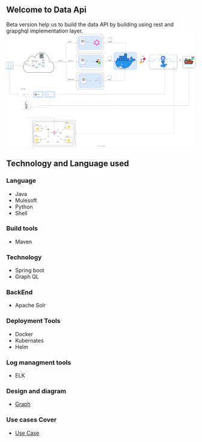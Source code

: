 ## Welcome to Data Api 
Beta version help us to build the data API by building using rest and grapghql implementation layer. 
<img src="Design-Overview.svg" alt="Alt Text" style="fill: red; width: 1500px; height: 300px;" />
## Technology and Language used

### Language 
* Java
* Mulesoft
* Python
* Shell
### Build tools
* Maven
### Technology
* Spring boot
* Graph QL

### BackEnd
* Apache Solr

### Deployment Tools
* Docker
* Kubernates
* Helm

### Log managment tools
* ELK
  
### Design and diagram
* [Graph](/diagram.md)

### Use cases Cover
* [Use Case](/UseCase.md)

